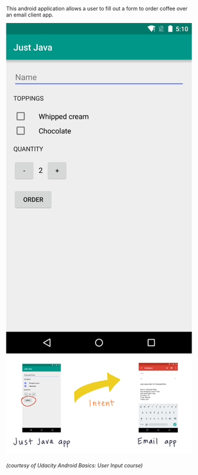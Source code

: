 This android application allows a user to fill out a form to order coffee over an email client app.

![](justjava.jpg)
![](intentemail.jpg)

###### *(courtesy of Udacity Android Basics: User Input course)*
